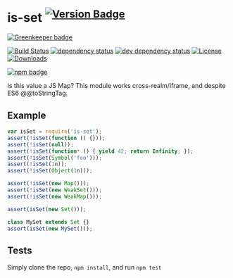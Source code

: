 # is-set <sup>[![Version Badge][2]][1]</sup>

[![Greenkeeper badge](https://badges.greenkeeper.io/inspect-js/is-set.svg)](https://greenkeeper.io/)

[![Build Status][3]][4]
[![dependency status][5]][6]
[![dev dependency status][7]][8]
[![License][license-image]][license-url]
[![Downloads][downloads-image]][downloads-url]

[![npm badge][11]][1]

Is this value a JS Map? This module works cross-realm/iframe, and despite ES6 @@toStringTag.

## Example

```js
var isSet = require('is-set');
assert(!isSet(function () {}));
assert(!isSet(null));
assert(!isSet(function* () { yield 42; return Infinity; });
assert(!isSet(Symbol('foo')));
assert(!isSet(1n));
assert(!isSet(Object(1n)));

assert(!isSet(new Map()));
assert(!isSet(new WeakSet()));
assert(!isSet(new WeakMap()));

assert(isSet(new Set()));

class MySet extends Set {}
assert(isSet(new MySet()));
```

## Tests
Simply clone the repo, `npm install`, and run `npm test`

[1]: https://npmjs.org/package/is-set
[2]: http://versionbadg.es/inspect-js/is-set.svg
[3]: https://travis-ci.org/inspect-js/is-set.svg
[4]: https://travis-ci.org/inspect-js/is-set
[5]: https://david-dm.org/inspect-js/is-set.svg
[6]: https://david-dm.org/inspect-js/is-set
[7]: https://david-dm.org/inspect-js/is-set/dev-status.svg
[8]: https://david-dm.org/inspect-js/is-set#info=devDependencies
[11]: https://nodei.co/npm/is-set.png?downloads=true&stars=true
[license-image]: http://img.shields.io/npm/l/is-set.svg
[license-url]: LICENSE
[downloads-image]: http://img.shields.io/npm/dm/is-set.svg
[downloads-url]: http://npm-stat.com/charts.html?package=is-set
